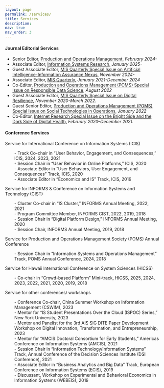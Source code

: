 ```yaml
---
layout: page
permalink: /services/
title: Services
description: 
nav: true
nav_order: 3
---
```


#### Journal Editorial Services
- Senior Editor, [Production and Operations Management,](https://www.poms.org/pomjournal/departments/dpit) *February 2024-*
- Associate Editor, [Information Systems Research,](https://pubsonline.informs.org/page/isre/editorial-board) *January 2025-*
- Guest Associate Editor, [MIS Quarterly Special Issue on Artificial Intelligence-Information Assurance
Nexus,](https://misq.umn.edu/call-for-papers-ai-ia) *November 2024-*
- Associate Editor, [MIS Quarterly,](https://misq.org/board/) *January 2021-December 2024*
- Co-Editor, [Production and Operations Management (POMS) Special Issue on Responsible Data Science,](http://poms.org/cfp_POM_SI_ResDataScience.pdf) *August 2022*
- Guest Associate Editor, [MIS Quarterly Special Issue on Digital Resilience,](https://misq.org/skin/frontend/default/misq/pdf/CurrentCalls/DigitalResilience.pdf) *November 2020-March 2022.*
- Guest Senior Editor, [Production and Operations Management (POMS) Special Issue on Social Technologies in Operations,](https://www.poms.org/POM%20Social%20Technology%20special%20issue.pdf) *January 2022*
- Co-Editor, [Internet Research Special Issue on the Bright Side and the Dark Side of Digital Health,](https://www.emeraldgrouppublishing.com/journal/intr/bright-side-and-dark-side-digital-health) *February 2020–December 2021.*

#### Conference Services
Service for International Conference on Information Systems (ICIS)
<ul style="list-style-type: none; padding-left: 30px;">
  <li>- Track Co-chair in “User Behavior, Engagement, and Consequences,” ICIS, 2024, 2023, 2021</li>
  <li>- Session Chair in “User Behavior in Online Platforms,” ICIS, 2020</li>
  <li>- Associate Editor in “User Behaviors, User Engagement, and Consequences” Track, ICIS, 2020</li>
  <li>- Associate Editor in “Economics and IS” Track, ICIS, 2019</li>
</ul>

Service for INFORMS & Conference on Information Systems and Technology (CIST)
<ul style="list-style-type: none; padding-left: 30px;">
  <li>- Cluster Co-chair in “IS Cluster,” INFORMS Annual Meeting, 2022, 2021</li>
  <li>- Program Committee Member, INFORMS CIST, 2022, 2019, 2018</li>
  <li>- Session Chair in “Digital Platform Design,” INFORMS Annual Meeting, 2020</li>
  <li>- Session Chair, INFORMS Annual Meeting, 2019, 2018</li>
</ul>

Service for Production and Operations Management Society (POMS) Annual Conference
<ul style="list-style-type: none; padding-left: 30px;">
  <li>- Session Chair in “Information Systems and Operations Management” Track, POMS Annual Conference, 2024, 2018</li>
</ul>

Service for Hawaii International Conference on System Sciences (HICSS)

<ul style="list-style-type: none; padding-left: 30px;">
  <li>- Co-chair in “Crowd-based Platform” Mini-track, HICSS, 2025, 2024, 2023, 2022, 2021, 2020, 2019, 2018</li>
</ul>

Service for other conferences/ workshops
<ul style="list-style-type: none; padding-left: 30px;">
  <li>- Conference Co-chair, China Summer Workshop on Information Management (CSWIM), 2023</li>
  <li>- Mentor for “IS Student Presentations Over the Cloud (ISPOC) Series,” New York University, 2023</li>
  <li>- Mentor and Panelist for the 3rd AIS SIG DITE Paper Development Workshop on Digital Innovation, Transformation, and Entrepreneurship, 2023</li>
  <li>- Mentor for “AMCIS Doctoral Consortium for Early Students,” Americas Conference on Information Systems (AMCIS), 2021</li>
  <li>- Session Chair in “Information Technology/Information Systems” Track, Annual Conference of the Decision Sciences Institute (DSI Conference), 2021</li>
  <li>- Associate Editor in “Business Analytics and Big Data” Track, European Conference on Information Systems (ECIS), 2019</li>
  <li>- Discussant, Workshop on Experimental and Behavioral Economics in Information Systems (WEBEIS), 2019</li>
</ul>